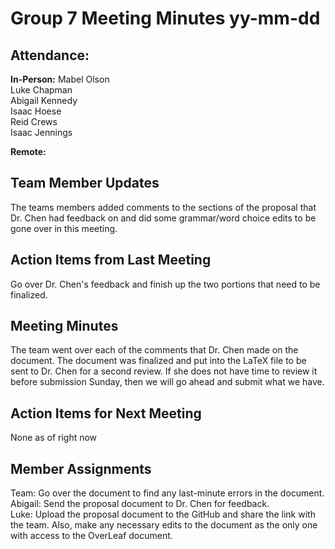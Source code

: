 # Group 7 Meeting Minutes yy-mm-dd

## Attendance:

**In-Person:**
Mabel Olson\
Luke Chapman\
Abigail Kennedy\
Isaac Hoese\
Reid Crews\
Isaac Jennings

**Remote:**


## Team Member Updates

The teams members added comments to the sections of the proposal that Dr. Chen had feedback on and did some grammar/word choice edits to be gone over in this meeting.

## Action Items from Last Meeting

Go over Dr. Chen's feedback and finish up the two portions that need to be finalized.

## Meeting Minutes

The team went over each of the comments that Dr. Chen made on the document. The document was finalized and put into the LaTeX file to be sent to Dr. Chen for a second review. If she does not have time to review it before submission Sunday, then we will go ahead and submit what we have.

## Action Items for Next Meeting

None as of right now

## Member Assignments

Team: Go over the document to find any last-minute errors in the document.\
Abigail: Send the proposal document to Dr. Chen for feedback.\
Luke: Upload the proposal document to the GitHub and share the link with the team. Also, make any necessary edits to the document as the only one with access to the OverLeaf document.